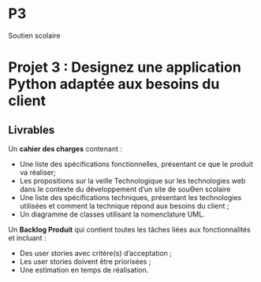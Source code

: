 # P3

Soutien scolaire

# Projet 3 : Designez une application Python adaptée aux besoins du client

## Livrables

Un **cahier des charges** contenant :

- Une liste des spécifications fonctionnelles, présentant ce que le produit va réaliser;
- Les propositions sur la veille Technologique sur les technologies web dans le contexte du 
  développement d’un site de souƟen scolaire 
- Une liste des spécifications techniques, présentant les technologies utilisées et comment la technique répond aux besoins du client ;
- Un diagramme de classes utilisant la nomenclature UML.

Un **Backlog Produit** qui contient toutes les tâches liées aux fonctionnalités et incluant :

- Des user stories avec critère(s) d’acceptation ;
- Les user stories doivent être priorisées ;
- Une estimation en temps de réalisation.
